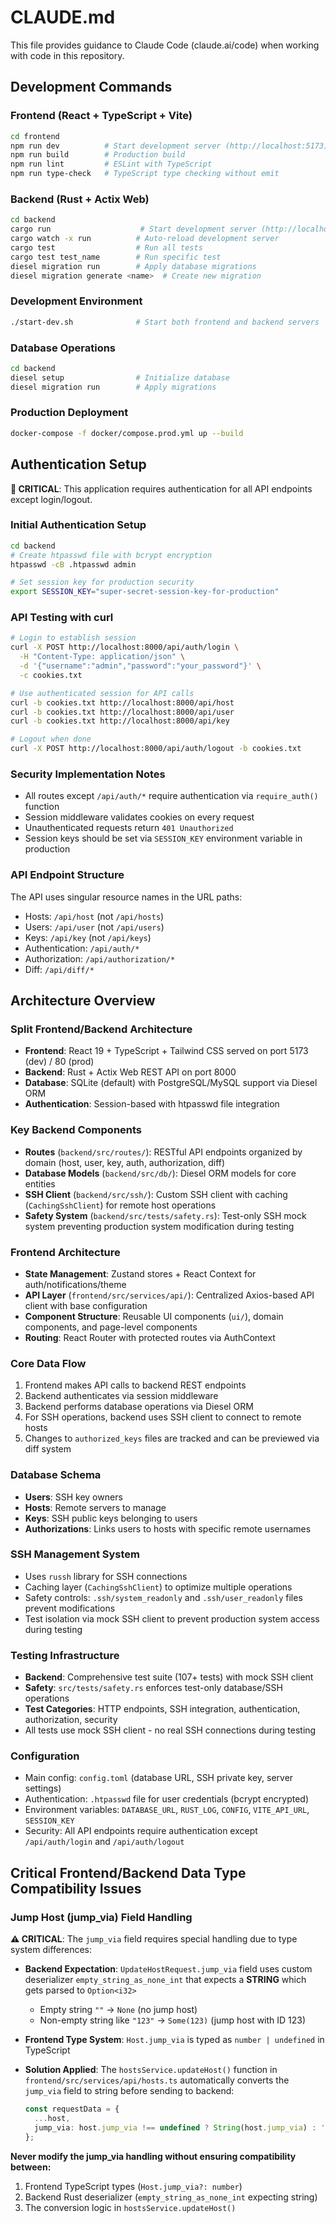 # CLAUDE.md

This file provides guidance to Claude Code (claude.ai/code) when working with code in this repository.

## Development Commands

### Frontend (React + TypeScript + Vite)
```bash
cd frontend
npm run dev          # Start development server (http://localhost:5173)
npm run build        # Production build
npm run lint         # ESLint with TypeScript
npm run type-check   # TypeScript type checking without emit
```

### Backend (Rust + Actix Web)
```bash
cd backend
cargo run                    # Start development server (http://localhost:8000)
cargo watch -x run          # Auto-reload development server
cargo test                  # Run all tests
cargo test test_name        # Run specific test
diesel migration run        # Apply database migrations
diesel migration generate <name>  # Create new migration
```

### Development Environment
```bash
./start-dev.sh              # Start both frontend and backend servers
```

### Database Operations
```bash
cd backend
diesel setup                # Initialize database
diesel migration run        # Apply migrations
```

### Production Deployment
```bash
docker-compose -f docker/compose.prod.yml up --build
```

## Authentication Setup

**🔐 CRITICAL**: This application requires authentication for all API endpoints except login/logout.

### Initial Authentication Setup
```bash
cd backend
# Create htpasswd file with bcrypt encryption
htpasswd -cB .htpasswd admin

# Set session key for production security
export SESSION_KEY="super-secret-session-key-for-production"
```

### API Testing with curl
```bash
# Login to establish session
curl -X POST http://localhost:8000/api/auth/login \
  -H "Content-Type: application/json" \
  -d '{"username":"admin","password":"your_password"}' \
  -c cookies.txt

# Use authenticated session for API calls
curl -b cookies.txt http://localhost:8000/api/host
curl -b cookies.txt http://localhost:8000/api/user
curl -b cookies.txt http://localhost:8000/api/key

# Logout when done
curl -X POST http://localhost:8000/api/auth/logout -b cookies.txt
```

### Security Implementation Notes
- All routes except `/api/auth/*` require authentication via `require_auth()` function
- Session middleware validates cookies on every request
- Unauthenticated requests return `401 Unauthorized`
- Session keys should be set via `SESSION_KEY` environment variable in production

### API Endpoint Structure
The API uses singular resource names in the URL paths:
- Hosts: `/api/host` (not `/api/hosts`)
- Users: `/api/user` (not `/api/users`)  
- Keys: `/api/key` (not `/api/keys`)
- Authentication: `/api/auth/*`
- Authorization: `/api/authorization/*`
- Diff: `/api/diff/*`

## Architecture Overview

### Split Frontend/Backend Architecture
- **Frontend**: React 19 + TypeScript + Tailwind CSS served on port 5173 (dev) / 80 (prod)
- **Backend**: Rust + Actix Web REST API on port 8000
- **Database**: SQLite (default) with PostgreSQL/MySQL support via Diesel ORM
- **Authentication**: Session-based with htpasswd file integration

### Key Backend Components
- **Routes** (`backend/src/routes/`): RESTful API endpoints organized by domain (host, user, key, auth, authorization, diff)
- **Database Models** (`backend/src/db/`): Diesel ORM models for core entities
- **SSH Client** (`backend/src/ssh/`): Custom SSH client with caching (`CachingSshClient`) for remote host operations
- **Safety System** (`backend/src/tests/safety.rs`): Test-only SSH mock system preventing production system modification during testing

### Frontend Architecture
- **State Management**: Zustand stores + React Context for auth/notifications/theme
- **API Layer** (`frontend/src/services/api/`): Centralized Axios-based API client with base configuration
- **Component Structure**: Reusable UI components (`ui/`), domain components, and page-level components
- **Routing**: React Router with protected routes via AuthContext

### Core Data Flow
1. Frontend makes API calls to backend REST endpoints
2. Backend authenticates via session middleware
3. Backend performs database operations via Diesel ORM
4. For SSH operations, backend uses SSH client to connect to remote hosts
5. Changes to `authorized_keys` files are tracked and can be previewed via diff system

### Database Schema
- **Users**: SSH key owners
- **Hosts**: Remote servers to manage
- **Keys**: SSH public keys belonging to users  
- **Authorizations**: Links users to hosts with specific remote usernames

### SSH Management System
- Uses `russh` library for SSH connections
- Caching layer (`CachingSshClient`) to optimize multiple operations
- Safety controls: `.ssh/system_readonly` and `.ssh/user_readonly` files prevent modifications
- Test isolation via mock SSH client to prevent production system access during testing

### Testing Infrastructure
- **Backend**: Comprehensive test suite (107+ tests) with mock SSH client
- **Safety**: `src/tests/safety.rs` enforces test-only database/SSH operations
- **Test Categories**: HTTP endpoints, SSH integration, authentication, authorization, security
- All tests use mock SSH client - no real SSH connections during testing

### Configuration
- Main config: `config.toml` (database URL, SSH private key, server settings)
- Authentication: `.htpasswd` file for user credentials (bcrypt encrypted)
- Environment variables: `DATABASE_URL`, `RUST_LOG`, `CONFIG`, `VITE_API_URL`, `SESSION_KEY`
- Security: All API endpoints require authentication except `/api/auth/login` and `/api/auth/logout`

## Critical Frontend/Backend Data Type Compatibility Issues

### Jump Host (jump_via) Field Handling
**⚠️ CRITICAL**: The `jump_via` field requires special handling due to type system differences:

- **Backend Expectation**: `UpdateHostRequest.jump_via` field uses custom deserializer `empty_string_as_none_int` that expects a **STRING** which gets parsed to `Option<i32>`
  - Empty string `""` → `None` (no jump host)
  - Non-empty string like `"123"` → `Some(123)` (jump host with ID 123)

- **Frontend Type System**: `Host.jump_via` is typed as `number | undefined` in TypeScript

- **Solution Applied**: The `hostsService.updateHost()` function in `frontend/src/services/api/hosts.ts` automatically converts the `jump_via` field to string before sending to backend:
  ```typescript
  const requestData = {
    ...host,
    jump_via: host.jump_via !== undefined ? String(host.jump_via) : ''
  };
  ```

**Never modify the jump_via handling without ensuring compatibility between:**
1. Frontend TypeScript types (`Host.jump_via?: number`)
2. Backend Rust deserializer (`empty_string_as_none_int` expecting string)
3. The conversion logic in `hostsService.updateHost()`
